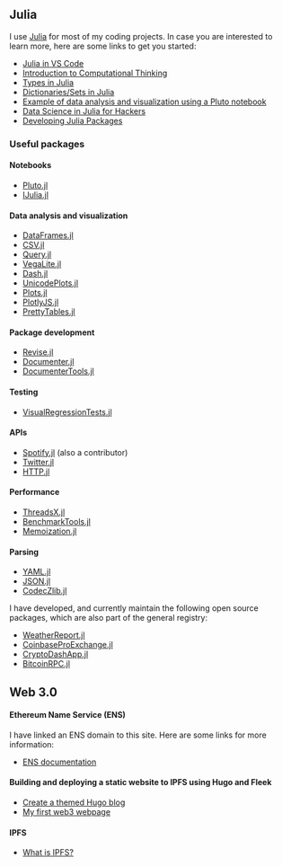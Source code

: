 ## Julia

I use [Julia](https://julialang.org/) for most of my coding projects. In case you are
interested to learn more, here are some links to get you started:

- [Julia in VS Code](https://www.julia-vscode.org/docs/dev/gettingstarted/)
- [Introduction to Computational Thinking](https://computationalthinking.mit.edu/Spring21/)
- [Types in Julia](https://en.wikibooks.org/wiki/Introducing_Julia/Types)
- [Dictionaries/Sets in Julia](https://en.wikibooks.org/wiki/Introducing_Julia/Types)
- [Example of data analysis and visualization using a Pluto notebook](https://github.com/vnegi10/Health_data_analysis)
- [Data Science in Julia for Hackers](https://datasciencejuliahackers.com/)
- [Developing Julia Packages](https://syl1.gitbook.io/julia-language-a-concise-tutorial/language-core/11-developing-julia-packages)

### Useful packages

#### Notebooks
- [Pluto.jl](https://github.com/fonsp/Pluto.jl)
- [IJulia.jl](https://github.com/JuliaLang/IJulia.jl)

#### Data analysis and visualization
- [DataFrames.jl](https://github.com/JuliaData/DataFrames.jl)
- [CSV.jl](https://github.com/JuliaData/CSV.jl)
- [Query.jl](https://github.com/queryverse/Query.jl)
- [VegaLite.jl](https://github.com/queryverse/VegaLite.jl)
- [Dash.jl](https://github.com/plotly/Dash.jl)
- [UnicodePlots.jl](https://github.com/JuliaPlots/UnicodePlots.jl)
- [Plots.jl](https://github.com/JuliaPlots/Plots.jl)
- [PlotlyJS.jl](https://github.com/JuliaPlots/PlotlyJS.jl)
- [PrettyTables.jl](https://github.com/ronisbr/PrettyTables.jl)

#### Package development
- [Revise.jl](https://timholy.github.io/Revise.jl/stable/)
- [Documenter.jl](https://github.com/JuliaDocs/Documenter.jl)
- [DocumenterTools.jl](https://github.com/JuliaDocs/DocumenterTools.jl)

#### Testing
- [VisualRegressionTests.jl](https://github.com/JuliaPlots/VisualRegressionTests.jl)

#### APIs
- [Spotify.jl](https://github.com/kwehmeyer/Spotify.jl) (also a contributor)
- [Twitter.jl](https://github.com/randyzwitch/Twitter.jl)
- [HTTP.jl](https://github.com/JuliaWeb/HTTP.jl)

#### Performance
- [ThreadsX.jl](https://github.com/tkf/ThreadsX.jl)
- [BenchmarkTools.jl](https://github.com/JuliaCI/BenchmarkTools.jl)
- [Memoization.jl](https://github.com/marius311/Memoization.jl)

#### Parsing
- [YAML.jl](https://github.com/JuliaData/YAML.jl)
- [JSON.jl](https://github.com/JuliaIO/JSON.jl)
- [CodecZlib.jl](https://github.com/JuliaIO/CodecZlib.jl)

I have developed, and currently maintain the following open source packages, which are 
also part of the general registry:

- [WeatherReport.jl](https://github.com/vnegi10/WeatherReport.jl)
- [CoinbaseProExchange.jl](https://github.com/vnegi10/CoinbaseProExchange.jl)
- [CryptoDashApp.jl](https://github.com/vnegi10/CryptoDashApp.jl)
- [BitcoinRPC.jl](https://github.com/vnegi10/BitcoinRPC.jl)

## Web 3.0 

#### Ethereum Name Service (ENS)
I have linked an ENS domain to this site. Here are some links for more information:

- [ENS documentation](https://docs.ens.domains/)

#### Building and deploying a static website to IPFS using Hugo and Fleek
- [Create a themed Hugo blog](https://blog.fleek.co/posts/go-with-hugo-and-fleek)
- [My first web3 webpage](https://dri.es/my-first-web3-webpage)

#### IPFS
- [What is IPFS?](https://docs.ipfs.io/concepts/what-is-ipfs/)